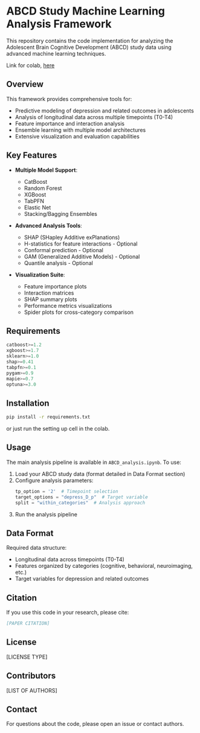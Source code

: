 # ABCD Study Machine Learning Analysis Framework

This repository contains the code implementation for analyzing the Adolescent Brain Cognitive Development (ABCD) study data using advanced machine learning techniques.

Link for colab, [here](https://colab.research.google.com/drive/1lhAUNdN560OZEO--pxPPmu9PZG9NXlEt?usp=sharing)

## Overview

This framework provides comprehensive tools for:
- Predictive modeling of depression and related outcomes in adolescents
- Analysis of longitudinal data across multiple timepoints (T0-T4)
- Feature importance and interaction analysis
- Ensemble learning with multiple model architectures
- Extensive visualization and evaluation capabilities

## Key Features

- **Multiple Model Support**: 
  - CatBoost
  - Random Forest
  - XGBoost
  - TabPFN
  - Elastic Net
  - Stacking/Bagging Ensembles

- **Advanced Analysis Tools**:
  - SHAP (SHapley Additive exPlanations)
  - H-statistics for feature interactions - Optional
  - Conformal prediction - Optional
  - GAM (Generalized Additive Models) - Optional
  - Quantile analysis - Optional

- **Visualization Suite**:
  - Feature importance plots
  - Interaction matrices
  - SHAP summary plots
  - Performance metrics visualizations
  - Spider plots for cross-category comparison

## Requirements

```python
catboost>=1.2
xgboost>=1.7
sklearn>=1.0
shap>=0.41
tabpfn>=0.1
pygam>=0.9
mapie>=0.7
optuna>=3.0
```

## Installation

```bash
pip install -r requirements.txt
```

or just run the setting up cell in the colab.

## Usage

The main analysis pipeline is available in `ABCD_analysis.ipynb`. To use:

1. Load your ABCD study data (format detailed in Data Format section)
2. Configure analysis parameters:
   ```python
   tp_option = '2'  # Timepoint selection
   target_options = "depress_D_p"  # Target variable
   split = "within_categories"  # Analysis approach
   ```
3. Run the analysis pipeline

## Data Format

Required data structure:
- Longitudinal data across timepoints (T0-T4)
- Features organized by categories (cognitive, behavioral, neuroimaging, etc.)
- Target variables for depression and related outcomes

## Citation

If you use this code in your research, please cite:

```bibtex
[PAPER CITATION]
```

## License

[LICENSE TYPE]

## Contributors

[LIST OF AUTHORS]

## Contact

For questions about the code, please open an issue or contact authors.

